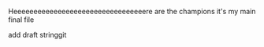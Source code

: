 Heeeeeeeeeeeeeeeeeeeeeeeeeeeeeeeeere are the champions
it's my main final file

add draft stringgit 